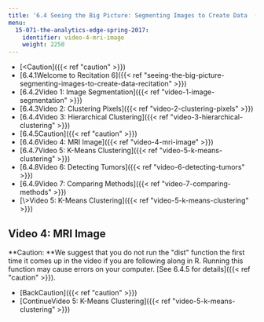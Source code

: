 ```yaml
---
title: '6.4 Seeing the Big Picture: Segmenting Images to Create Data  (Recitation)'
menu:
  15-071-the-analytics-edge-spring-2017:
    identifier: video-4-mri-image
    weight: 2250
---
```

*   [<Caution]({{< ref "caution" >}})
*   [6.4.1Welcome to Recitation 6]({{< ref "seeing-the-big-picture-segmenting-images-to-create-data-recitation" >}})
*   [6.4.2Video 1: Image Segmentation]({{< ref "video-1-image-segmentation" >}})
*   [6.4.3Video 2: Clustering Pixels]({{< ref "video-2-clustering-pixels" >}})
*   [6.4.4Video 3: Hierarchical Clustering]({{< ref "video-3-hierarchical-clustering" >}})
*   [6.4.5Caution]({{< ref "caution" >}})
*   [6.4.6Video 4: MRI Image]({{< ref "video-4-mri-image" >}})
*   [6.4.7Video 5: K-Means Clustering]({{< ref "video-5-k-means-clustering" >}})
*   [6.4.8Video 6: Detecting Tumors]({{< ref "video-6-detecting-tumors" >}})
*   [6.4.9Video 7: Comparing Methods]({{< ref "video-7-comparing-methods" >}})
*   [\\>Video 5: K-Means Clustering]({{< ref "video-5-k-means-clustering" >}})

Video 4: MRI Image
------------------

**Caution: **We suggest that you do not run the "dist" function the first time it comes up in the video if you are following along in R. Running this function may cause errors on your computer. [See 6.4.5 for details]({{< ref "caution" >}}).

*   [BackCaution]({{< ref "caution" >}})
*   [ContinueVideo 5: K-Means Clustering]({{< ref "video-5-k-means-clustering" >}})